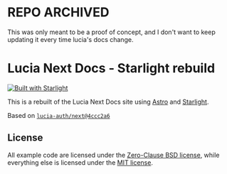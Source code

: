 # REPO ARCHIVED

This was only meant to be a proof of concept, and I don't want to keep updating it every time lucia's docs change.

# Lucia Next Docs - Starlight rebuild

[![Built with Starlight](https://astro.badg.es/v2/built-with-starlight/tiny.svg)](https://starlight.astro.build)

This is a rebuilt of the Lucia Next Docs site using [Astro](https://astro.build) and [Starlight](https://starlight.astro.build).

Based on [`lucia-auth/next@4ccc2a6`](https://github.com/lucia-auth/next/commit/4ccc2a68a89ad2e1205a3b49053f283b746ad21e)

## License

All example code are licensed under the [Zero-Clause BSD license](./LICENSE-0BSD), while everything else is licensed under the [MIT license](./LICENSE-MIT).
